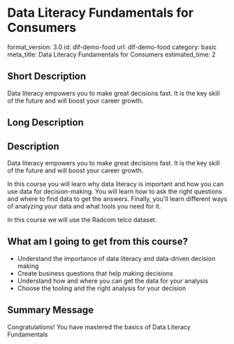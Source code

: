 # Data Literacy Fundamentals for Consumers
format_version: 3.0
id: dlf-demo-food
url: dlf-demo-food
category: basic
meta_title: Data Literacy Fundamentals for Consumers
estimated_time: 2


## Short Description

Data literacy empowers you to make great decisions fast. It is the key skill of the future and will boost your career growth.

## Long Description

<div class="course_information description-div">
<h2>Description</h2>
<p>Data literacy empowers you to make great decisions fast. It is the key skill of the future and will boost your career growth.</p>
<p>In this course you will learn why data literacy is important and how you can use data for decision-making. You will learn how to ask the right questions and where to find data to get the answers. Finally, you'll learn different ways of analyzing your data and what tools you need for it.
</p>
<p>In this course we will use the Radcom telco dataset.</p>
</div>


<div class="course_information profits-div">
<h2>What am I going to get from this course?</h2>
<ul>
	<li>Understand the importance of data literacy and data-driven decision making</li>
	<li>Create business questions that help making decisions</li>
	<li>Understand how and where you can get the data for your analysis</li>
	<li>Choose the tooling and the right analysis for your decision</li>
</ul>
</div>



## Summary Message

Congratulations! You have mastered the basics of Data Literacy Fundamentals
